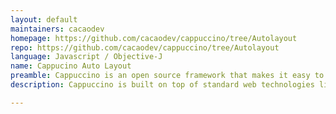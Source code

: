 ```yaml
---
layout: default
maintainers: cacaodev
homepage: https://github.com/cacaodev/cappuccino/tree/Autolayout
repo: https://github.com/cacaodev/cappuccino/tree/Autolayout
language: Javascript / Objective-J
name: Cappucino Auto Layout
preamble: Cappuccino is an open source framework that makes it easy to build desktop-caliber applications that run in a web browser.
description: Cappuccino is built on top of standard web technologies like JavaScript, and it implements most of the familiar APIs from GNUstep and Apple's Cocoa frameworks. When you program in Cappuccino, you don't need to concern yourself with the complexities of traditional web technologies like HTML, CSS, or even the DOM. The unpleasantries of building complex cross browser applications are abstracted away for you.

---
```

